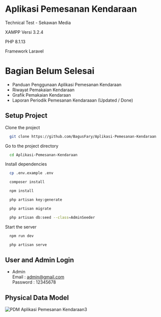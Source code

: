 
# Aplikasi Pemesanan Kendaraan

Technical Test - Sekawan Media

XAMPP Versi 3.2.4

PHP 8.1.13

Framework Laravel

# Bagian Belum Selesai
- Panduan Penggunaan Aplikasi Pemesanan Kendaraan
- Riwayat Pemakaian Kendaraan
- Grafik Pemakaian Kendaraan
- Laporan Periodik Pemesanan Kendaraaan (Updated / Done)

## Setup Project

Clone the project

```bash
  git clone https://github.com/BagusFary/Aplikasi-Pemesanan-Kendaraan
```

Go to the project directory

```bash
  cd Aplikasi-Pemesanan-Kendaraan
```

Install dependencies

```bash
  cp .env.example .env 
```
```bash
  composer install
```
```bash
  npm install
```
```bash
  php artisan key:generate
```
```bash
  php artisan migrate
```
```bash
  php artisan db:seed --class=AdminSeeder
```
Start the server
```bash
  npm run dev
```
```bash
  php artisan serve
```



## User and Admin Login

- Admin\
Email    : admin@gmail.com\
Password : 12345678

## Physical Data Model
![PDM Aplikasi Pemesanan Kendaraan3](https://github.com/BagusFary/Aplikasi-Pemesanan-Kendaraan/assets/51037655/6e5de7ac-66f7-40dc-88c3-43f883c40a10)






